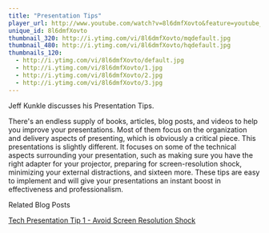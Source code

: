 ```yaml
---
title: "Presentation Tips"
player_url: http://www.youtube.com/watch?v=8l6dmfXovto&feature=youtube_gdata_player
unique_id: 8l6dmfXovto 
thumbnail_320: http://i.ytimg.com/vi/8l6dmfXovto/mqdefault.jpg
thumbnail_480: http://i.ytimg.com/vi/8l6dmfXovto/hqdefault.jpg
thumbnails_120: 
  - http://i.ytimg.com/vi/8l6dmfXovto/default.jpg
  - http://i.ytimg.com/vi/8l6dmfXovto/1.jpg
  - http://i.ytimg.com/vi/8l6dmfXovto/2.jpg
  - http://i.ytimg.com/vi/8l6dmfXovto/3.jpg
---
```

Jeff Kunkle discusses his Presentation Tips.

There's an endless supply of books, articles, blog posts, and videos to help you improve your presentations. Most of them focus on the organization and delivery aspects of presenting, which is obviously a critical piece. This presentations is slightly different. It focuses on some of the technical aspects surrounding your presentation, such as making sure you have the right adapter for your projector, preparing for screen-resolution shock, minimizing your external distractions, and sixteen more. These tips are easy to implement and will give your presentations an instant boost in effectiveness and professionalism.

Related Blog Posts

[Tech Presentation Tip 1 - Avoid Screen Resolution Shock](http://www.nearinfinity.com/blogs/jeff_kunkle/2012/07/26/tech-presentation-tip-1-avoid-screen-resolution-shock.html)